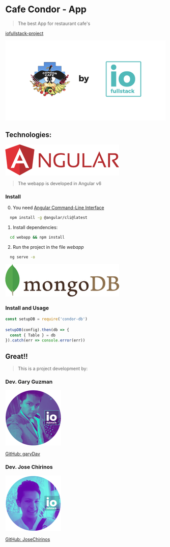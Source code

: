 # Cafe Condor - App
> The best App for restaurant cafe's

[iofullstack-project](http://www.iofullstack.com/)

![condor-cafe app](https://raw.githubusercontent.com/iofullstack/condor-cafe/master/docs/cafe-condor.png)

## Technologies:
![angular](https://raw.githubusercontent.com/iofullstack/condor-cafe/master/docs/angular.png)

> The webapp is developed in Angular v6
### Install

0. You need [Angular Command-Line Interface](https://cli.angular.io/)
```sh
  npm install -g @angular/cli@latest
```

1. Install dependencies:
```sh
  cd webapp && npm install
```

2. Run the project in the file *webapp*
```sh
  ng serve -o
```


![MongoBD](https://raw.githubusercontent.com/iofullstack/condor-cafe/master/docs/mongodb.png)

### Install and Usage

```javascript
const setupDB = require('condor-db')

setupDB(config).then(db => {
  const { Table } = db
}).catch(err => console.error(err))
```

## Great!!
> This is a project development by:

### Dev. Gary Guzman
![Gary Guzman](https://raw.githubusercontent.com/iofullstack/condor-cafe/master/docs/perfil-gary.png)

[GitHub: garyDav](https://github.com/garyDav)

### Dev. Jose Chirinos
![Jose Chirinos](https://raw.githubusercontent.com/iofullstack/condor-cafe/master/docs/perfil-jose.png)

[GitHub: JoseChirinos](https://github.com/JoseChirinos)

